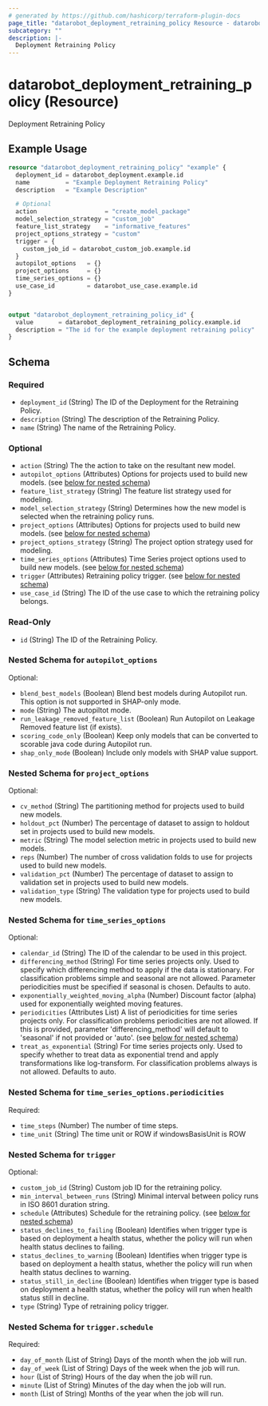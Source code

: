 ```yaml
---
# generated by https://github.com/hashicorp/terraform-plugin-docs
page_title: "datarobot_deployment_retraining_policy Resource - datarobot"
subcategory: ""
description: |-
  Deployment Retraining Policy
---
```


# datarobot_deployment_retraining_policy (Resource)

Deployment Retraining Policy

## Example Usage

```terraform
resource "datarobot_deployment_retraining_policy" "example" {
  deployment_id = datarobot_deployment.example.id
  name          = "Example Deployment Retraining Policy"
  description   = "Example Description"

  # Optional
  action                   = "create_model_package"
  model_selection_strategy = "custom_job"
  feature_list_strategy    = "informative_features"
  project_options_strategy = "custom"
  trigger = {
    custom_job_id = datarobot_custom_job.example.id
  }
  autopilot_options   = {}
  project_options     = {}
  time_series_options = {}
  use_case_id         = datarobot_use_case.example.id
}


output "datarobot_deployment_retraining_policy_id" {
  value       = datarobot_deployment_retraining_policy.example.id
  description = "The id for the example deployment retraining policy"
}
```

<!-- schema generated by tfplugindocs -->
## Schema

### Required

- `deployment_id` (String) The ID of the Deployment for the Retraining Policy.
- `description` (String) The description of the Retraining Policy.
- `name` (String) The name of the Retraining Policy.

### Optional

- `action` (String) The the action to take on the resultant new model.
- `autopilot_options` (Attributes) Options for projects used to build new models. (see [below for nested schema](#nestedatt--autopilot_options))
- `feature_list_strategy` (String) The feature list strategy used for modeling.
- `model_selection_strategy` (String) Determines how the new model is selected when the retraining policy runs.
- `project_options` (Attributes) Options for projects used to build new models. (see [below for nested schema](#nestedatt--project_options))
- `project_options_strategy` (String) The project option strategy used for modeling.
- `time_series_options` (Attributes) Time Series project options used to build new models. (see [below for nested schema](#nestedatt--time_series_options))
- `trigger` (Attributes) Retraining policy trigger. (see [below for nested schema](#nestedatt--trigger))
- `use_case_id` (String) The ID of the use case to which the retraining policy belongs.

### Read-Only

- `id` (String) The ID of the Retraining Policy.

<a id="nestedatt--autopilot_options"></a>
### Nested Schema for `autopilot_options`

Optional:

- `blend_best_models` (Boolean) Blend best models during Autopilot run. This option is not supported in SHAP-only mode.
- `mode` (String) The autopiltot mode.
- `run_leakage_removed_feature_list` (Boolean) Run Autopilot on Leakage Removed feature list (if exists).
- `scoring_code_only` (Boolean) Keep only models that can be converted to scorable java code during Autopilot run.
- `shap_only_mode` (Boolean) Include only models with SHAP value support.


<a id="nestedatt--project_options"></a>
### Nested Schema for `project_options`

Optional:

- `cv_method` (String) The partitioning method for projects used to build new models.
- `holdout_pct` (Number) The percentage of dataset to assign to holdout set in projects used to build new models.
- `metric` (String) The model selection metric in projects used to build new models.
- `reps` (Number) The number of cross validation folds to use for projects used to build new models.
- `validation_pct` (Number) The percentage of dataset to assign to validation set in projects used to build new models.
- `validation_type` (String) The validation type for projects used to build new models.


<a id="nestedatt--time_series_options"></a>
### Nested Schema for `time_series_options`

Optional:

- `calendar_id` (String) The ID of the calendar to be used in this project.
- `differencing_method` (String) For time series projects only. Used to specify which differencing method to apply if the data is stationary. For classification problems simple and seasonal are not allowed. Parameter periodicities must be specified if seasonal is chosen. Defaults to auto.
- `exponentially_weighted_moving_alpha` (Number) Discount factor (alpha) used for exponentially weighted moving features.
- `periodicities` (Attributes List) A list of periodicities for time series projects only. For classification problems periodicities are not allowed. If this is provided, parameter 'differencing_method' will default to 'seasonal' if not provided or 'auto'. (see [below for nested schema](#nestedatt--time_series_options--periodicities))
- `treat_as_exponential` (String) For time series projects only. Used to specify whether to treat data as exponential trend and apply transformations like log-transform. For classification problems always is not allowed. Defaults to auto.

<a id="nestedatt--time_series_options--periodicities"></a>
### Nested Schema for `time_series_options.periodicities`

Required:

- `time_steps` (Number) The number of time steps.
- `time_unit` (String) The time unit or ROW if windowsBasisUnit is ROW



<a id="nestedatt--trigger"></a>
### Nested Schema for `trigger`

Optional:

- `custom_job_id` (String) Custom job ID for the retraining policy.
- `min_interval_between_runs` (String) Minimal interval between policy runs in ISO 8601 duration string.
- `schedule` (Attributes) Schedule for the retraining policy. (see [below for nested schema](#nestedatt--trigger--schedule))
- `status_declines_to_failing` (Boolean) Identifies when trigger type is based on deployment a health status, whether the policy will run when health status declines to failing.
- `status_declines_to_warning` (Boolean) Identifies when trigger type is based on deployment a health status, whether the policy will run when health status declines to warning.
- `status_still_in_decline` (Boolean) Identifies when trigger type is based on deployment a health status, whether the policy will run when health status still in decline.
- `type` (String) Type of retraining policy trigger.

<a id="nestedatt--trigger--schedule"></a>
### Nested Schema for `trigger.schedule`

Required:

- `day_of_month` (List of String) Days of the month when the job will run.
- `day_of_week` (List of String) Days of the week when the job will run.
- `hour` (List of String) Hours of the day when the job will run.
- `minute` (List of String) Minutes of the day when the job will run.
- `month` (List of String) Months of the year when the job will run.
